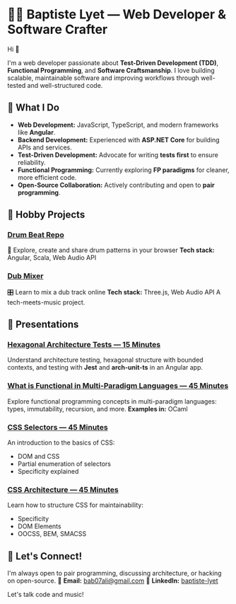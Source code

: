 # 👨‍💻 Baptiste Lyet — Web Developer & Software Crafter

Hi 👋

I'm a web developer passionate about **Test-Driven Development (TDD)**, **Functional Programming**, and **Software Craftsmanship**. I love building scalable, maintainable software and improving workflows through well-tested and well-structured code.

## 🌴 What I Do

* **Web Development:** JavaScript, TypeScript, and modern frameworks like **Angular**.
* **Backend Development:** Experienced with **ASP.NET Core** for building APIs and services.
* **Test-Driven Development:** Advocate for writing **tests first** to ensure reliability.
* **Functional Programming:** Currently exploring **FP paradigms** for cleaner, more efficient code.
* **Open-Source Collaboration:** Actively contributing and open to **pair programming**.

## 📌 Hobby Projects

### [Drum Beat Repo](https://github.com/Babali42/drum-beat-repo)

🎵 Explore, create and share drum patterns in your browser
**Tech stack:** Angular, Scala, Web Audio API

### [Dub Mixer](https://github.com/Babali42/fayacan-dub-mixer/)

🎛️ Learn to mix a dub track online
**Tech stack:** Three.js, Web Audio API
A tech-meets-music project.

## 🚀 Presentations

### [Hexagonal Architecture Tests — 15 Minutes](https://github.com/Babali42/hexagonal-architecture-tests-in-15-minutes)

Understand architecture testing, hexagonal structure with bounded contexts, and testing with **Jest** and **arch-unit-ts** in an Angular app.

### [What is Functional in Multi-Paradigm Languages — 45 Minutes](https://github.com/Babali42/what-is-functional-in-oo-langages-in-45-minutes)

Explore functional programming concepts in multi-paradigm languages: types, immutability, recursion, and more.
**Examples in:** OCaml

### [CSS Selectors — 45 Minutes](https://github.com/Babali42/css-selectors-in-45-minutes)

An introduction to the basics of CSS:

* DOM and CSS
* Partial enumeration of selectors
* Specificity explained

### [CSS Architecture — 45 Minutes](https://github.com/Babali42/css-architecture-in-45-minutes)

Learn how to structure CSS for maintainability:

* Specificity
* DOM Elements
* OOCSS, BEM, SMACSS

## 🤝 Let's Connect!

I'm always open to pair programming, discussing architecture, or hacking on open-source.
📧 **Email:** [bab07ali@gmail.com](mailto:bab07ali@gmail.com)
🔗 **LinkedIn:** [baptiste-lyet](https://www.linkedin.com/in/baptiste-lyet/)

Let's talk code and music!
